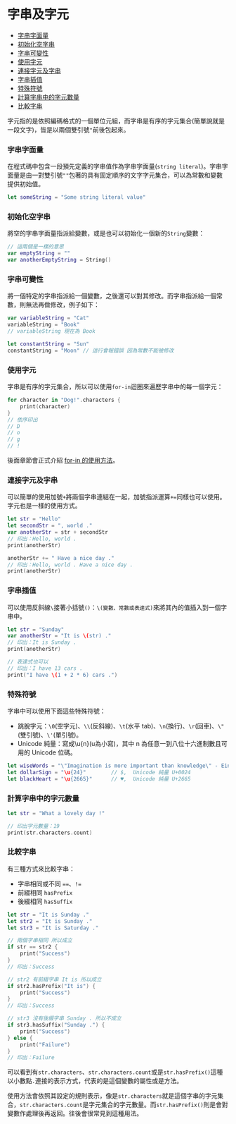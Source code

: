 # 字串及字元

- [字串字面量](#string_literal)
- [初始化空字串](#initializing_an_empty_string)
- [字串可變性](#string_mutability)
- [使用字元](#working_with_characters)
- [連接字元及字串](#concatenating_strings_characters)
- [字串插值](#string_interpolation)
- [特殊符號](#special_characters)
- [計算字串中的字元數量](#counting_characters)
- [比較字串](#comparing_strings)

字元指的是依照編碼格式的一個單位元組，而字串是有序的字元集合(簡單說就是一段文字)，皆是以兩個雙引號`"`前後包起來。

<a name="string_literal"></a>
### 字串字面量

在程式碼中包含一段預先定義的字串值作為字串字面量(`string literal`)。字串字面量是由一對雙引號`""`包著的具有固定順序的文字字元集合，可以為常數和變數提供初始值。

```swift
let someString = "Some string literal value"

```

<a name="initializing_an_empty_string"></a>
### 初始化空字串

將空的字串字面量指派給變數，或是也可以初始化一個新的`String`變數：

```swift
// 這兩個是一樣的意思
var emptyString = ""
var anotherEmptyString = String()

```

<a name="string_mutability"></a>
### 字串可變性

將一個特定的字串指派給一個變數，之後還可以對其修改。而字串指派給一個常數，則無法再做修改，例子如下：

```swift
var variableString = "Cat"
variableString = "Book"
// variableString 現在為 Book

let constantString = "Sun"
constantString = "Moon" // 這行會報錯誤 因為常數不能被修改

```

<a name="working_with_characters"></a>
### 使用字元

字串是有序的字元集合，所以可以使用`for-in`迴圈來遍歷字串中的每一個字元：

```swift
for character in "Dog!".characters {
    print(character)
}
// 依序印出
// D
// o
// g
// !

```

後面章節會正式介紹 [for-in 的使用方法](../ch1/control_flow.md#for)。

<a name="concatenating_strings_characters"></a>
### 連接字元及字串

可以簡單的使用加號`+`將兩個字串連結在一起，加號指派運算`+=`同樣也可以使用。字元也是一樣的使用方式。

```swift
let str = "Hello"
let secondStr = ", world ."
var anotherStr = str + secondStr
// 印出：Hello, world .
print(anotherStr)

anotherStr += " Have a nice day ."
// 印出：Hello, world . Have a nice day .
print(anotherStr)

```

<a name="string_interpolation"></a>
### 字串插值

可以使用反斜線`\`接著小括號`()`：`\(變數、常數或表達式)`來將其內的值插入到一個字串中。

```swift
let str = "Sunday"
var anotherStr = "It is \(str) ."
// 印出：It is Sunday .
print(anotherStr)

// 表達式也可以
// 印出：I have 13 cars .
print("I have \(1 + 2 * 6) cars .")

```

<a name="special_characters"></a>
### 特殊符號

字串中可以使用下面這些特殊符號：

- 跳脫字元：`\0`(空字元)、`\\`(反斜線)、`\t`(水平 tab)、`\n`(換行)、`\r`(回車)、`\"`(雙引號)、`\'`(單引號)。
- Unicode 純量：寫成\u{n}(u為小寫)，其中 n 為任意一到八位十六進制數且可用的 Unicode 位碼。

```swift
let wiseWords = "\"Imagination is more important than knowledge\" - Einstein" // 印出 "Imagination is more important than knowledge" - Einstein
let dollarSign = "\u{24}"        // $,  Unicode 純量 U+0024
let blackHeart = "\u{2665}"      // ♥,  Unicode 純量 U+2665

```

<a name="counting_characters"></a>
### 計算字串中的字元數量

```swift
let str = "What a lovely day !"

// 印出字元數量：19
print(str.characters.count)

```

<a name="comparing_strings"></a>
### 比較字串

有三種方式來比較字串：

- 字串相同或不同 `==`、`!=`
- 前綴相同 `hasPrefix`
- 後綴相同 `hasSuffix`

```swift
let str = "It is Sunday ."
let str2 = "It is Sunday ."
let str3 = "It is Saturday ."

// 兩個字串相同 所以成立
if str == str2 {
    print("Success")
}
// 印出：Success

// str2 有前綴字串 It is 所以成立
if str2.hasPrefix("It is") {
    print("Success")
}
// 印出：Success

// str3 沒有後綴字串 Sunday . 所以不成立
if str3.hasSuffix("Sunday .") {
    print("Success")
} else {
    print("Failure")
}
// 印出：Failure


```

可以看到有`str.characters`、`str.characters.count`或是`str.hasPrefix()`這種以小數點`.`連接的表示方式，代表的是這個變數的屬性或是方法。

使用方法會依照其設定的規則表示，像是`str.characters`就是這個字串的字元集合，`str.characters.count`是字元集合的字元數量。而`str.hasPrefix()`則是會對變數作處理後再返回。往後會很常見到這種用法。

